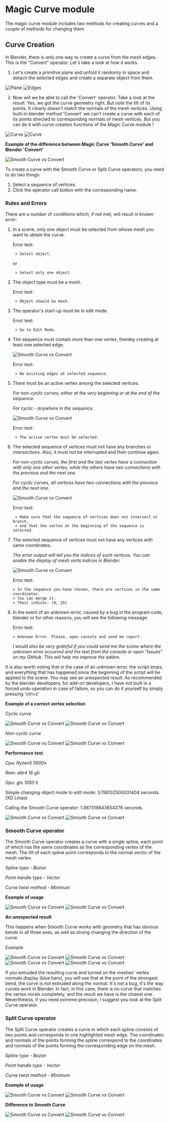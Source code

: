 # Magic Curve module

The magic curve module includes two methods for creating curves and a couple of methods for changing them.

## Curve Creation

In Blender, there is only one way to create a curve from the mesh edges. This is the "Convert" operator. Let's take a look at how it works. 

1. Let's create a primitive plane and unfold it randomly in space and detach the selected edges and create a separate object from them.
  
![Plane](/documentation_resources/1.png)
![Edges](/documentation_resources/2.png) 

2. Now will we be able to call the 'Convert' operator. Take a look at the result. Yes, we got the curve geometry right. But note the tilt of its points. It clearly doesn't match the normals of the mesh vertices. Using built-in blender method 'Convert' we can't create a curve with each of its points directed to corresponding normals of mesh vertices. But you can  do it with curve creation functions of the Magic Curve module !
  
![Curve](/documentation_resources/3.png)
![Curve](/documentation_resources/4.png) 


**Example of the difference between Magic Curve 'Smooth Curve' and Blender 'Convert'**


![Smooth Curve vs Convert](/documentation_resources/6.png) 

To create a curve with the Smooth Curve or Split Curve operators, you need to do two things:

  1. Select a sequence of vertices.
  2. Сlick the operator call button with the corresponding name.

### Rules and Errors

There are a number of conditions which, if not met, will result in known error:

1. In a scene, only one object must be selected from whose mesh you want to obtain the curve.

    Error text:

        > Select object.
    or

        > Select only one object.

2. The object type must be a mesh.
    
    Error text:

        > Object should be mesh.


3. The operator's start-up must be in edit mode.        

    Error text:

        > Go to Edit Mode.    

4. The sequence must contain more than one vertex, thereby creating at least one selected edge.

    ![Smooth Curve vs Convert](/documentation_resources/7.png)
    
    Error text:

        > No existing edges at selected sequence.

5. There must be an active vertex among the selected vertices. 

    _For non-cyclic curves, either at the very beginning or at the end of the sequence._
  
    _For cyclic - anywhere in the sequence._

    ![Smooth Curve vs Convert](/documentation_resources/8.png)
    
    Error text:

        > The active vertex must be selected.

6. The selected sequence of vertices must not have any branches or intersections. Also, it must not be interrupted and then continue again.

     _For non-cyclic curves, the first and the last vertex have a connection with only one other vertex, while the others have two connections with the previous and the next one._
     
     _For cyclic curves, all vertices have two connections with the previous and the next one._
  
    ![Smooth Curve vs Convert](/documentation_resources/9.png)
    
    Error text:

        > Make sure that the sequence of vertices does not intersect or branch, 
        > and that the vertex at the beginning of the sequence is selected.

7. The selected sequence of vertices must not have any vertices with same coordinates.
  
   _The error output will tell you the indices of such vertices. You can enable the display of mesh verts indices in Blender._

   ![Smooth Curve vs Convert](/documentation_resources/10.png)
    
   Error text:

       > In the sequence you have chosen, there are vertices in the same coordinates.
       > You can merge it.
       > Their indices: (8, 25)

8. In the event of an unknown error, caused by a bug in the program code, blender or for other reasons, you will see the following message:
   
    Error text:

       > Unknown Error. Please, open console and send me report.

   _I would also be very grateful if you could send me the scene where the unknown error occurred and the text from the console or open "Issues" on my GitHub. This will help me improve the addon._

It is also worth noting that in the case of an unknown error, the script stops, and everything that has happened since the beginning of the script will be applied to the scene. 
You may see an unexpected result. As recommended by the blender developers, for add-on developers, I have not built in a forced undo operation in case of failure, so you can do it yourself by simply pressing 'сtrl+z'

**Example of a correct vertex selection**

   _Cyclic curve_

   ![Smooth Curve vs Convert](/documentation_resources/11.png)
   ![Smooth Curve vs Convert](/documentation_resources/12.png)

   _Non-cyclic curve_

   ![Smooth Curve vs Convert](/documentation_resources/13.png)
   ![Smooth Curve vs Convert](/documentation_resources/14.png)

**Performance test**

   _Cpu: Ryzen5 5600x_

   _Ram: ddr4 16 gb_

   _Gpu: gtx 1050 ti_

   Simple changing object mode to edit mode: 3.118032500031404 seconds. (XD Lmao)

   Calling the Smooth Curve operator: 1.987318843654276 seconds.

   ![Smooth Curve vs Convert](/documentation_resources/25.png)
   ![Smooth Curve vs Convert](/documentation_resources/26.png)

### Smooth Curve operator

The Smooth Curve operator creates a curve with a single spline, each point of which has the same coordinates as the corresponding vertex of the mesh. 
The tilt of each spline point corresponds to the normal vector of the mesh vertex.

   _Spline type - Bezier_

   _Point handle type - Vector_
   
   _Curve twist method - Minimum_

**Example of usage**

   ![Smooth Curve vs Convert](/documentation_resources/15.png)
   ![Smooth Curve vs Convert](/documentation_resources/16.png)
   
**An unexpected result**

This happens when Smooth Curve works with geometry that has obvious bends in all three axes, as well as strong changing the direction of the curve.

   _Example_
   
   ![Smooth Curve vs Convert](/documentation_resources/17.png)
   ![Smooth Curve vs Convert](/documentation_resources/18.png)
   ![Smooth Curve vs Convert](/documentation_resources/19.png)
   ![Smooth Curve vs Convert](/documentation_resources/20.png)

If you extruded the resulting curve and turned on the meshes' vertex normals display (blue bars), you will see that at the point of the strongest bend, the curve is not extruded along the normal. 
It's not a bug, it's the way curves work in Blender. In fact, in this case, there is no curve that matches the vertex norals completely, and the result we have is the closest one. 
Nevertheless, if you need extreme precision, I suggest you look at the Split Curve operator.

### Split Curve operator

The Split Curve operator creates a curve in which each spline consists of two points and corresponds to one highlighted mesh edge.
The coordinates and normals of the points forming the spline correspond to the coordinates and normals of the points forming the corresponding edge on the mesh.  
  
   _Spline type - Bezier_

   _Point handle type - Vector_
   
   _Curve twist method - Minimum_

**Example of usage**

   ![Smooth Curve vs Convert](/documentation_resources/21.png)
   ![Smooth Curve vs Convert](/documentation_resources/22.png)
   
**Difference to Smooth Curve**
   
   ![Smooth Curve vs Convert](/documentation_resources/23.png)
   ![Smooth Curve vs Convert](/documentation_resources/24.png)
   
